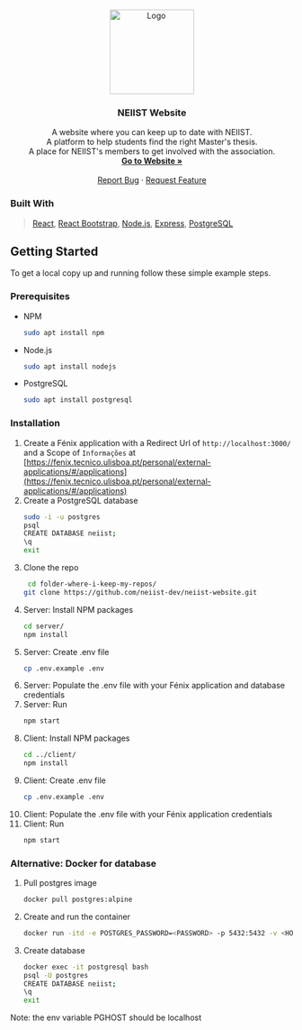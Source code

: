 <!-- PROJECT SHIELDS -->
<!-- [![Contributors][contributors-shield]][contributors-url]
[![Forks][forks-shield]][forks-url]
[![Stargazers][stars-shield]][stars-url]
[![Issues][issues-shield]][issues-url]
[![MIT License][license-shield]][license-url]
[![LinkedIn][linkedin-shield]][linkedin-url] -->



<!-- PROJECT LOGO -->
<br />
<p align="center">
  <a href="https://neiist.tecnico.ulisboa.pt/">
    <img src="./readme/logo.png" alt="Logo" width="150">
  </a>

  <h3 align="center">NEIIST Website</h3>

  <p align="center">
    A website where you can keep up to date with NEIIST.<br>
    A platform to help students find the right Master's thesis.<br>
    A place for NEIIST's members to get involved with the association. 
    <br />
    <a href="https://neiist.tecnico.ulisboa.pt"><strong>Go to Website »</strong></a>
    <br />
    <br />
    <!-- <a href="https://github.com/othneildrew/Best-README-Template">View Demo</a>
    · -->
    <a href="https://github.com/neiist-dev/neiist-website/issues">Report Bug</a>
    ·
    <a href="https://github.com/neiist-dev/neiist-website/issues">Request Feature</a>
  </p>
</p>



<!-- TABLE OF CONTENTS -->
<!-- <details open="open">
  <summary>Table of Contents</summary>
  <ol>
    <li>
      <a href="#about-the-project">About The Project</a>
      <ul>
        <li><a href="#built-with">Built With</a></li>
      </ul>
    </li>
    <li>
      <a href="#getting-started">Getting Started</a>
      <ul>
        <li><a href="#prerequisites">Prerequisites</a></li>
        <li><a href="#installation">Installation</a></li>
      </ul>
    </li>
    <li><a href="#usage">Usage</a></li>
    <li><a href="#roadmap">Roadmap</a></li>
    <li><a href="#contributing">Contributing</a></li>
    <li><a href="#license">License</a></li>
    <li><a href="#contact">Contact</a></li>
    <li><a href="#acknowledgements">Acknowledgements</a></li>
  </ol>
</details> -->



<!-- ABOUT THE PROJECT -->
<!-- ## About The Project

[![Product Name Screen Shot][product-screenshot]](https://example.com)

There are many great README templates available on GitHub, however, I didn't find one that really suit my needs so I created this enhanced one. I want to create a README template so amazing that it'll be the last one you ever need -- I think this is it.

Here's why:
* Your time should be focused on creating something amazing. A project that solves a problem and helps others
* You shouldn't be doing the same tasks over and over like creating a README from scratch
* You should implement DRY principles to the rest of your life :smile:

Of course, no one template will serve all projects since your needs may be different. So I'll be adding more in the near future. You may also suggest changes by forking this repo and creating a pull request or opening an issue. Thanks to all the people have have contributed to expanding this template!

A list of commonly used resources that I find helpful are listed in the acknowledgements. -->

### Built With 

> [React](https://reactjs.org/), [React Bootstrap](https://react-bootstrap.github.io/), [Node.js](https://nodejs.org/en/), [Express](http://expressjs.com/), [PostgreSQL](https://www.postgresql.org/)


<!-- GETTING STARTED -->
## Getting Started

<!-- This is an example of how you may give instructions on setting up your project locally. -->
To get a local copy up and running follow these simple example steps.

### Prerequisites

<!-- This is an example of how to list things you need to use the software and how to install them. -->

* NPM
  ```sh
  sudo apt install npm
  ```

* Node.js
  ```sh
  sudo apt install nodejs
  ```

* PostgreSQL
  ```sh
  sudo apt install postgresql
  ```

### Installation

1. Create a Fénix application with a Redirect Url of `http://localhost:3000/` and a Scope of `Informações` at [https://fenix.tecnico.ulisboa.pt/personal/external-applications/#/applications](https://fenix.tecnico.ulisboa.pt/personal/external-applications/#/applications)
2. Create a PostgreSQL database
   ```sh
   sudo -i -u postgres
   psql
   CREATE DATABASE neiist;
   \q
   exit
   ```
3. Clone the repo
   ```sh
	cd folder-where-i-keep-my-repos/
   git clone https://github.com/neiist-dev/neiist-website.git
   ```
4. Server: Install NPM packages
   ```sh
   cd server/
   npm install
   ```
5. Server: Create .env file
   ```sh
   cp .env.example .env
   ```
6. Server: Populate the .env file with your Fénix application and database credentials
7. Server: Run
   ```sh
   npm start
   ```
8. Client: Install NPM packages
   ```sh
   cd ../client/
   npm install
   ```
9. Client: Create .env file
   ```sh
   cp .env.example .env
   ```
10. Client: Populate the .env file with your Fénix application credentials
11. Client: Run
    ```sh
    npm start
    ```


### Alternative: Docker for database

1. Pull postgres image
   ```sh
   docker pull postgres:alpine
   ```
2. Create and run the container
   ```sh
   docker run -itd -e POSTGRES_PASSWORD=<PASSWORD> -p 5432:5432 -v <HOST_FOLDER>:/var/lib/postgresql/data --name postgresql postgres:alpine
   ```
3. Create database
   ```sh
   docker exec -it postgresql bash
   psql -U postgres
   CREATE DATABASE neiist;
   \q
   exit
   ```
Note: the env variable PGHOST should be localhost


<!-- USAGE EXAMPLES -->
<!-- ## Usage

Use this space to show useful examples of how a project can be used. Additional screenshots, code examples and demos work well in this space. You may also link to more resources.

_For more examples, please refer to the [Documentation](https://example.com)_ -->



<!-- ROADMAP -->
<!-- ## Roadmap

See the [open issues](https://github.com/othneildrew/Best-README-Template/issues) for a list of proposed features (and known issues). -->



<!-- CONTRIBUTING -->
<!-- ## Contributing

Contributions are what make the open source community such an amazing place to be learn, inspire, and create. Any contributions you make are **greatly appreciated**.

1. Fork the Project
2. Create your Feature Branch (`git checkout -b feature/AmazingFeature`)
3. Commit your Changes (`git commit -m 'Add some AmazingFeature'`)
4. Push to the Branch (`git push origin feature/AmazingFeature`)
5. Open a Pull Request -->



<!-- LICENSE -->
<!-- ## License

Distributed under the MIT License. See `LICENSE` for more information. -->



<!-- CONTACT -->
<!-- ## Contact

Your Name - [@your_twitter](https://twitter.com/your_username) - email@example.com

Project Link: [https://github.com/your_username/repo_name](https://github.com/your_username/repo_name) -->



<!-- ACKNOWLEDGEMENTS -->
<!-- ## Acknowledgements
* [GitHub Emoji Cheat Sheet](https://www.webpagefx.com/tools/emoji-cheat-sheet)
* [Img Shields](https://shields.io)
* [Choose an Open Source License](https://choosealicense.com)
* [GitHub Pages](https://pages.github.com)
* [Animate.css](https://daneden.github.io/animate.css)
* [Loaders.css](https://connoratherton.com/loaders)
* [Slick Carousel](https://kenwheeler.github.io/slick)
* [Smooth Scroll](https://github.com/cferdinandi/smooth-scroll)
* [Sticky Kit](http://leafo.net/sticky-kit)
* [JVectorMap](http://jvectormap.com)
* [Font Awesome](https://fontawesome.com) -->





<!-- MARKDOWN LINKS & IMAGES -->
<!-- https://www.markdownguide.org/basic-syntax/#reference-style-links -->
<!-- [contributors-shield]: https://img.shields.io/github/contributors/othneildrew/Best-README-Template.svg?style=for-the-badge
[contributors-url]: https://github.com/othneildrew/Best-README-Template/graphs/contributors
[forks-shield]: https://img.shields.io/github/forks/othneildrew/Best-README-Template.svg?style=for-the-badge
[forks-url]: https://github.com/othneildrew/Best-README-Template/network/members
[stars-shield]: https://img.shields.io/github/stars/othneildrew/Best-README-Template.svg?style=for-the-badge
[stars-url]: https://github.com/othneildrew/Best-README-Template/stargazers
[issues-shield]: https://img.shields.io/github/issues/othneildrew/Best-README-Template.svg?style=for-the-badge
[issues-url]: https://github.com/othneildrew/Best-README-Template/issues
[license-shield]: https://img.shields.io/github/license/othneildrew/Best-README-Template.svg?style=for-the-badge
[license-url]: https://github.com/othneildrew/Best-README-Template/blob/master/LICENSE.txt
[linkedin-shield]: https://img.shields.io/badge/-LinkedIn-black.svg?style=for-the-badge&logo=linkedin&colorB=555
[linkedin-url]: https://linkedin.com/in/othneildrew
[product-screenshot]: images/screenshot.png -->
